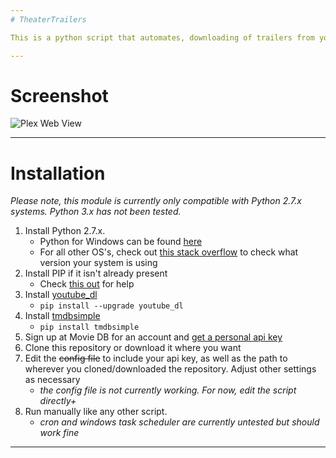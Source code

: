 ```yaml
---
# TheaterTrailers

This is a python script that automates, downloading of trailers from youtube using youtube-dl. Trailers are downloaded if their release date hasn't hit yet and are deleted when it does. Files and folders are named with the standard Plex and The Movie DB naming convention, a "Coming Soon" image is copied in as `poster.jpg` and two versions of the trailer are stored, one with `-trailer` in the name so Plex recognizes it as the trailer and the other is recognized as the movie.

---
```


# Screenshot

![Plex Web View](http://i.imgur.com/BaH7En3.png)

---

# Installation

*Please note, this module is currently only compatible with Python 2.7.x systems. Python 3.x has not been tested.*

1. Install Python 2.7.x. 
   * Python for Windows can be found [here](https://www.python.org/downloads/windows/)
   * For all other OS's, check out [this stack overflow](http://stackoverflow.com/questions/1093322/how-do-i-check-what-version-of-python-is-running-my-script) to check what version your system is using
2. Install PIP if it isn't already present
   * Check [this out](https://pip.pypa.io/en/stable/installing/) for help
3. Install [youtube_dl](https://rg3.github.io/youtube-dl/index.html)
   * `pip install --upgrade youtube_dl`
4. Install [tmdbsimple](https://pypi.python.org/pypi/tmdbsimple)
   * `pip install tmdbsimple`
5. Sign up at Movie DB for an account and [get a personal api key](https://www.themoviedb.org/documentation/api)
6. Clone this repository or download it where you want
7. Edit the ~~config file~~ to include your api key, as well as the path to wherever you cloned/downloaded the repository. Adjust other settings as necessary
    * *the config file is not currently working. For now, edit the script directly+*
8. Run manually like any other script.
    * *cron and windows task scheduler are currently untested but should work fine*
---
